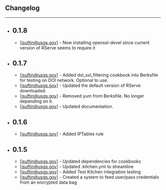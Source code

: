 ## Changelog
---------

- 0.1.8
  -----
  - [isuftin@usgs.gov] - Now installing openssl-devel since current version of RServe seems to require it

- 0.1.7
  -----
  - [isuftin@usgs.gov] - Added doi_ssl_filtering cookbook into Berksfile for testing on DOI network. Optional to use.
  - [isuftin@usgs.gov] - Updated the default version of RServe downloaded.
  - [isuftin@usgs.gov] - Removed yum from Berksfile. No longer depending on it. 
  - [isuftin@usgs.gov] - Updated documentation.

- 0.1.6
  -----
  - [isuftin@usgs.gov] - Added IPTables rule

- 0.1.5
  -----
  - [isuftin@usgs.gov] - Updated dependencies for cookbooks
  - [isuftin@usgs.gov] - Updated .kitchen.yml to streamline
  - [isuftin@usgs.gov] - Added Test Kitchen integration testing
  - [isuftin@usgs.gov] - Created a system to feed user/pass credentials from an encrypted data bag